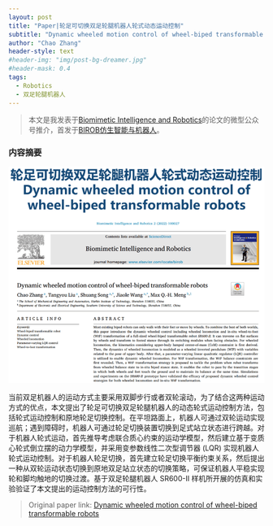 ```yaml
---
layout: post
title: "Paper|轮足可切换双足轮腿机器人轮式动态运动控制"
subtitle: "Dynamic wheeled motion control of wheel-biped transformable robots"
author: "Chao Zhang"
header-style: text
#header-img: "img/post-bg-dreamer.jpg"
#header-mask: 0.4
tags:
  - Robotics
  - 双足轮腿机器人
---
```


> 本文是我发表于[Biomimetic Intelligence and Robotics](https://www.journals.elsevier.com/biomimetic-intelligence-and-robotics)的论文的微型公众号推介，首发于[BIROB仿生智能与机器人](https://mp.weixin.qq.com/s/WKFPs1EY2-QDg-aAxo8Dcw)。

### 内容摘要

<div class="visible-md visible-lg">
<img src="/img/robotics_001.PNG"/>
<!-- <small class="img-hint"></small> -->
</div>

当前双足机器人的运动方式主要采用双脚步行或者双轮滚动，为了结合这两种运动方式的优点，本文提出了轮足可切换双足轮腿机器人的动态轮式运动控制方法，包括轮式运动控制和原地轮足切换控制。在平坦路面上，机器人可通过双轮运动实现巡航；遇到障碍时，机器人可通过轮足切换装置切换到足式站立状态进行跨越。对于机器人轮式运动，首先推导考虑联合质心约束的运动学模型，然后建立基于变质心轮式倒立摆的动力学模型，并采用变参数线性二次型调节器 (LQR) 实现机器人轮式运动控制。对于机器人轮足切换，首先建立轮足切换平衡约束关系，然后提出一种从双轮运动状态切换到原地双足站立状态的切换策略，可保证机器人平稳实现轮和脚均触地的切换过渡。基于双足轮腿机器人 SR600-II 样机所开展的仿真和实验验证了本文提出的运动控制方法的可行性。

> Original paper link: [Dynamic wheeled motion control of wheel-biped transformable robots](https://www.sciencedirect.com/science/article/pii/S2667379721000279)